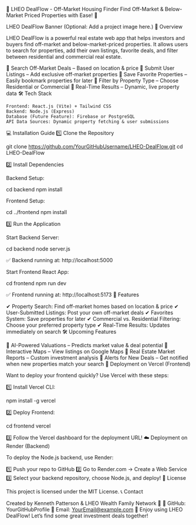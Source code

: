 🏡 LHEO DealFlow - Off-Market Housing Finder
Find Off-Market & Below-Market Priced Properties with Ease! 🚀

LHEO DealFlow Banner (Optional: Add a project image here.)
📌 Overview

LHEO DealFlow is a powerful real estate web app that helps investors and buyers find off-market and below-market-priced properties. It allows users to search for properties, add their own listings, favorite deals, and filter between residential and commercial real estate.

🔹 Search Off-Market Deals – Based on location & price
🔹 Submit User Listings – Add exclusive off-market properties
🔹 Save Favorite Properties – Easily bookmark properties for later
🔹 Filter by Property Type – Choose Residential or Commercial
🔹 Real-Time Results – Dynamic, live property data
🛠 Tech Stack

    Frontend: React.js (Vite) + Tailwind CSS
    Backend: Node.js (Express)
    Database (Future Feature): Firebase or PostgreSQL
    API Data Sources: Dynamic property fetching & user submissions

💻 Installation Guide
1️⃣ Clone the Repository

git clone https://github.com/YourGitHubUsername/LHEO-DealFlow.git
cd LHEO-DealFlow

2️⃣ Install Dependencies

Backend Setup:

cd backend
npm install

Frontend Setup:

cd ../frontend
npm install

3️⃣ Run the Application

Start Backend Server:

cd backend
node server.js

✅ Backend running at: http://localhost:5000

Start Frontend React App:

cd frontend
npm run dev

✅ Frontend running at: http://localhost:5173
📌 Features

✔ Property Search: Find off-market homes based on location & price
✔ User-Submitted Listings: Post your own off-market deals
✔ Favorites System: Save properties for later
✔ Commercial vs. Residential Filtering: Choose your preferred property type
✔ Real-Time Results: Updates immediately on search
🛠 Upcoming Features

🚀 AI-Powered Valuations – Predicts market value & deal potential
🚀 Interactive Maps – View listings on Google Maps
🚀 Real Estate Market Reports – Custom investment analysis
🚀 Alerts for New Deals – Get notified when new properties match your search
🚀 Deployment on Vercel (Frontend)

Want to deploy your frontend quickly? Use Vercel with these steps:

1️⃣ Install Vercel CLI:

npm install -g vercel

2️⃣ Deploy Frontend:

cd frontend
vercel

3️⃣ Follow the Vercel dashboard for the deployment URL!
☁️ Deployment on Render (Backend)

To deploy the Node.js backend, use Render:

1️⃣ Push your repo to GitHub
2️⃣ Go to Render.com → Create a Web Service
3️⃣ Select your backend repository, choose Node.js, and deploy!
📝 License

This project is licensed under the MIT License.
📞 Contact

Created by Kenneth Patterson & LHEO Wealth Family Network 🚀
🔹 GitHub: YourGitHubProfile
🔹 Email: YourEmail@example.com
🎉 Enjoy using LHEO DealFlow! Let’s find some great investment deals together!
